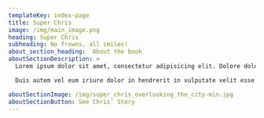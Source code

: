 ```yaml
---
templateKey: index-page
title: Super Chris
image: /img/main_image.png
heading: Super Chris
subheading: No frowns, all smiles!
about_section_heading:  About the book
aboutSectionDescription: >
  Lorem ipsum dolor sit amet, consectetur adipisicing elit. Dolore dolores labore nisi fugit magnam maiores veritatis repellat et voluptatum nihil, modi cum molestiae ratione inventore velit hic corporis eos aut placeat voluptas? Culpa quam omnis assumenda corrupti commodi laudantium perferendis!

  Duis autem vel eum iriure dolor in hendrerit in vulputate velit esse molestie consequat, vel illum

aboutSectionImage: /img/super_chris_overlooking_the_city-min.jpg
aboutSectionButton: See Chris' Story
---
```


